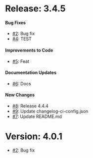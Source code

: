 # Release: 3.4.5


#### Bug Fixes


* [#2](https://github.com/saadmk-test/test-ci-public/pull/2): Bug fix
* [#4](https://github.com/saadmk-test/test-ci-public/pull/4): TEST

#### Improvements to Code


* [#5](https://github.com/saadmk-test/test-ci-public/pull/5): Feat

#### Documentation Updates


* [#6](https://github.com/saadmk-test/test-ci-public/pull/6): Docs

#### New Changes

* [#8](https://github.com/saadmk-test/test-ci-public/pull/8): Release 4.4.4
* [#9](https://github.com/saadmk-test/test-ci-public/pull/9): Update changelog-ci-config.json
* [#7](https://github.com/saadmk-test/test-ci-public/pull/7): Update README.md


# Version: 4.0.1

* [#2](https://github.com/saadmk-test/test-ci-public/pull/2): Bug fix
